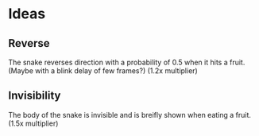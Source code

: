 # Ideas

## Reverse

The snake reverses direction with a probability of 0.5 when it hits a fruit. (Maybe with a blink delay of few frames?) (1.2x multiplier)

## Invisibility

The body of the snake is invisible and is breifly shown when eating a fruit. (1.5x multiplier)
